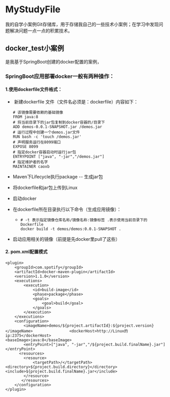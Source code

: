 # MyStudyFile
  我的自学小案例Git存储库，用于存储我自己的一些技术小案例；在学习中发现问题解决问题一点一点的积累技术。
  
## docker_test小案例
  是我基于SpringBoot创建的docker配置的案例，
  
 ### SpringBoot应用部署docker一般有两种操作：
#### 1.使用dockerfile文件格式：
- ​	新建dockerfile 文件（文件名必须是：dockerfile）内容如下：

  ```
  # 该镜像需要依赖的基础镜像
  FROM java:8
  # 将当前目录下的jar包复制到docker容器的/目录下
  ADD demos-0.0.1-SNAPSHOT.jar /demos.jar
  # 运行过程中创建一个demos.jar文件
  RUN bash -c 'touch /demos.jar'
  # 声明服务运行在8099端口
  EXPOSE 8099
  # 指定docker容器启动时运行jar包
  ENTRYPOINT ["java", "-jar","/demos.jar"]
  # 指定维护者的名字
  MAINTAINER caoxb
  ```

- Maven下Lifecycle执行package -- 生成jar包

- 将dockerfile和jar包上传到Linux

- 启动docker

- 在dockerfile所在目录执行以下命令（生成应用镜像）： 

  - ```
    # -t 表示指定镜像仓库名称/镜像名称:镜像标签 .表示使用当前目录下的Dockerfile
    docker build -t demos/demos:0.0.1-SNAPSHOT .
    ```

- 启动应用相关的镜像（前提是先docker里pull了这些）

#### 2. pom.xml配置模式
``` 
<plugin>    
	<groupId>com.spotify</groupId>    
	<artifactId>docker-maven-plugin</artifactId>    
	<version>1.1.0</version>    
	<executions>        
		<execution>           
        	<id>build-image</id>            
        	<phase>package</phase>            
        	<goals>               
            	<goal>build</goal>           
            </goals>        
        </execution>    
    </executions>    
    <configuration>        
    	<imageName>demos/${project.artifactId}:${project.version}</imageName>        		 <dockerHost>http://Linux的ip:2375</dockerHost>        			  					<baseImage>java:8</baseImage>        
    	<entryPoint>["java", "-jar","/${project.build.finalName}.jar"]        				</entryPoint>        
      <resources>           
     	<resource>                
            <targetPath>/</targetPath>                											<directory>${project.build.directory}</directory>                					<include>${project.build.finalName}.jar</include>            
     	</resource>        
       </resources>    
	</configuration>
</plugin>
```


